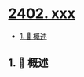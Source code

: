 # [2402. xxx](https://github.com/Tdahuyou/TNotes.leetcode/tree/main/notes/2402.%20xxx)

<!-- region:toc -->

- [1. 📝 概述](#1--概述)

<!-- endregion:toc -->

## 1. 📝 概述
